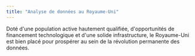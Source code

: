 ```yaml
---
title: "Analyse de données au Royaume-Uni"
---
```

Doté d'une population active hautement qualifiée, d'opportunités de financement technologique et d'une solide infrastructure, le Royaume-Uni est bien placé pour prospérer au sein de la révolution permanente des données.
